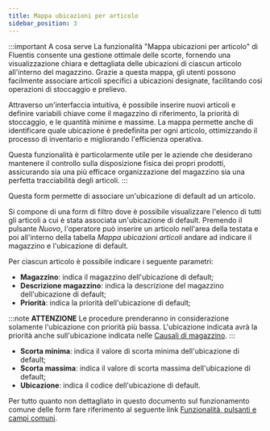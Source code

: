 ```yaml
---
title: Mappa ubicazioni per articolo
sidebar_position: 3
---
```


:::important A cosa serve
La funzionalità "Mappa ubicazioni per articolo" di Fluentis consente una gestione ottimale delle scorte, fornendo una visualizzazione chiara e dettagliata delle ubicazioni di ciascun articolo all'interno del magazzino. Grazie a questa mappa, gli utenti possono facilmente associare articoli specifici a ubicazioni designate, facilitando così operazioni di stoccaggio e prelievo.

Attraverso un'interfaccia intuitiva, è possibile inserire nuovi articoli e definire variabili chiave come il magazzino di riferimento, la priorità di stoccaggio, e le quantità minime e massime. La mappa permette anche di identificare quale ubicazione è predefinita per ogni articolo, ottimizzando il processo di inventario e migliorando l'efficienza operativa.

Questa funzionalità è particolarmente utile per le aziende che desiderano mantenere il controllo sulla disposizione fisica dei propri prodotti, assicurando sia una più efficace organizzazione del magazzino sia una perfetta tracciabilità degli articoli.
:::

Questa form permette di associare un'ubicazione di default ad un articolo.

Si compone di una form di filtro dove è possibile visualizzare l'elenco di tutti gli articoli a cui è stata associata un'ubicazione di default.
Premendo il pulsante *Nuovo*, l'operatore può inserire un articolo nell'area della testata e poi all'interno della tabella *Mappa ubicazioni articoli* andare ad indicare il magazzino e l'ubicazione di default.

Per ciascun articolo è possibile indicare i seguente parametri:
- **Magazzino**: indica il magazzino dell'ubicazione di default;     
- **Descrizione magazzino**: indica la descrizione del magazzino dell'ubicazione di default;    
- **Priorità**: indica la priorità dell'ubicazione di default; 

:::note **ATTENZIONE**
Le procedure prenderanno in considerazione solamente l'ubicazione con priorità più bassa.
L'ubicazione indicata avrà la priorità anche sull'ubicazione indicata nelle [Causali di magazzino](/docs/configurations/tables/logistics/warehouse-templates).
:::

- **Scorta minima**: indica il valore di scorta minima dell'ubicazione di default;    
- **Scorta massima**: indica il valore di scorta massima dell'ubicazione di default;    
- **Ubicazione**: indica il codice dell'ubicazione di default.

Per tutto quanto non dettagliato in questo documento sul funzionamento comune delle form fare riferimento al seguente link [Funzionalità, pulsanti e campi comuni](/docs/guide/common).

